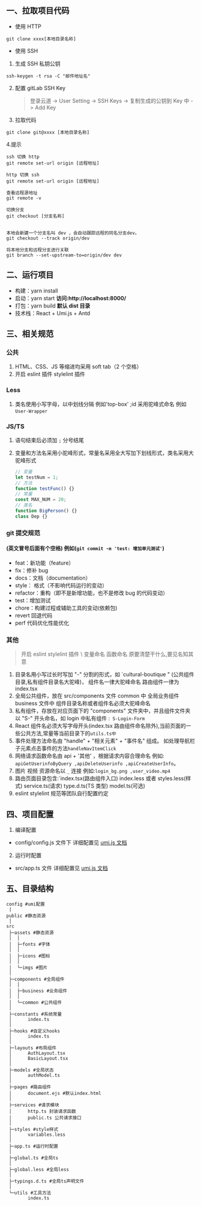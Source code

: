 ## 一、拉取项目代码

- 使用 HTTP

```
git clone xxxx[本地目录名称]
```

- 使用 SSH

1. 生成 SSH 私钥公钥

```
ssh-keygen -t rsa -C "邮件地址名"
```

2. 配置 gitLab SSH Key

   > 登录云道 -> User Setting -> SSH Keys -> 复制生成的公钥到 Key 中 -> Add Key

3. 拉取代码

```
git clone git@xxxx [本地目录名称]
```

4.提示

```
ssh 切换 http
git remote set-url origin [远程地址]

http 切换 ssh
git remote set-url origin [远程地址]

查看远程源地址
git remote -v

切换分支
git checkout [分支名称]


本地会新建一个分支名叫 dev ，会自动跟踪远程的同名分支dev。
git checkout --track origin/dev

将本地分支和远程分支进行关联
git branch --set-upstream-to=origin/dev dev
```

## 二、运行项目

- 构建：yarn install
- 启动：yarn start **访问:http://localhost:8000/**
- 打包：yarn build **默认 dist 目录**
- 技术栈：React + Umi.js + Antd

## 三、相关规范

### 公共

1. HTML、CSS、JS 等缩进均采用 soft tab（2 个空格）
2. 开启 eslint 插件 stylelint 插件

### Less

1. 类名使用小写字母，以中划线分隔 例如'top-box' ;id 采用驼峰式命名 例如`User-Wrapper`

### JS/TS

1. 语句结束后必须加 `;` 分号结尾
2. 变量和方法名采用小驼峰形式，常量名采用全大写加下划线形式，类名采用大驼峰形式

   ```javascript
   // 变量
   let testNum = 1;
   // 方法
   function testFunc() {}
   // 常量
   const MAX_NUM = 20;
   // 类名
   function BigPerson() {}
   class Dep {}
   ```

### git 提交规范

#### (英文冒号后面有个空格) 例如(`git commit -m 'test: 增加单元测试'`)

- feat：新功能（feature）
- fix：修补 bug
- docs：文档（documentation）
- style： 格式（不影响代码运行的变动）
- refactor：重构（即不是新增功能，也不是修改 bug 的代码变动）
- test：增加测试
- chore：构建过程或辅助工具的变动(依赖包)
- revert 回退代码
- perf 代码优化性能优化

### 其他

> 开启 eslint stylelint 插件 \ 变量命名 函数命名 原要清楚干什么,要见名知其意

1. 目录名用小写过长时写加 "-" 分割的形式，如 `cultural-boutique " (公共组件目录,私有组件目录名大驼峰)， 组件名一律大驼峰命名 路由组件一律为 index.tsx
2. 全局公共组件，放在 src/components 文件 common 中 全局业务组件 business 文件中 组件目录名称或者组件名必须大驼峰命名
3. 私有组件，存放在对应页面下的 "components" 文件夹中，并且组件文件夹以 "S-" 开头命名，如 login 中私有组件 :` S-Login-Form`
4. React 组件名必须大写字母开头(index.tsx 路由组件命名除外),当前页面的一些公共方法,常量等当前目录下的`utils.ts中`
5. 事件处理方法命名由 "handle" + "相关元素" + "事件名" 组成。 如处理导航栏子元素点击事件的方法`handleNavItemClick`
6. 网络请求函数命名由 api + '其他' ，根据请求内容合理命名 例如: `apiGetUserinfoByQuery ,apiDeleteUserinfo ,apiCreateUserInfo`。
7. 图片 视频 资源命名以 `_` 连接 例如:`login_bg.png ,user_video.mp4`
8. 路由页面目录包含:`index.tsx(路由组件入口) index.less 或者 styles.less(样式) service.ts(请求) type.d.ts(TS 类型) model.ts(可选)
9. eslint stylelint 规范等团队自行配置约定

## 四、项目配置

1. 编译配置

- config/config.js 文件下 详细配置见 [umi.js 文档 ](https://umijs.org/zh-CN/config)

2. 运行时配置

- src/app.ts 文件 详细配置见 [umi.js 文档 ](https://umijs.org/zh-CN/config)

## 五、目录结构

```
config #umi配置
 |
public #静态资源
 │
src
 ├─assets #静态资源
 │  │
 │  ├─fonts #字体
 │  │
 │  ├─icons #图标
 │  │
 │  └─imgs #图片
 │
 ├─components #全局组件
 │  │
 │  ├─business #业务组件
 │  │
 │  └─common #公共组件
 │
 ├─constants #系统常量
 │      index.ts
 │
 ├─hooks #自定义hooks
 │      index.ts
 │
 ├─layouts #布局组件
 │      AuthLayout.tsx
 │      BasicLayout.tsx
 │
 ├─models #全局状态
 │      authModel.ts
 │
 ├─pages #路由组件
 │      document.ejs #默认index.html
 │
 ├─services #请求模块
 │      http.ts 封装请求函数
 │      public.ts 公共请求接口
 │
 ├─styles #style样式
 │      variables.less
 │
 ├─app.ts #运行时配置
 │
 ├─global.ts #全局ts
 │
 ├─global.less #全局less
 │
 ├─typings.d.ts #全局ts声明文件
 │
 └─utils #工具方法
        index.ts

```
